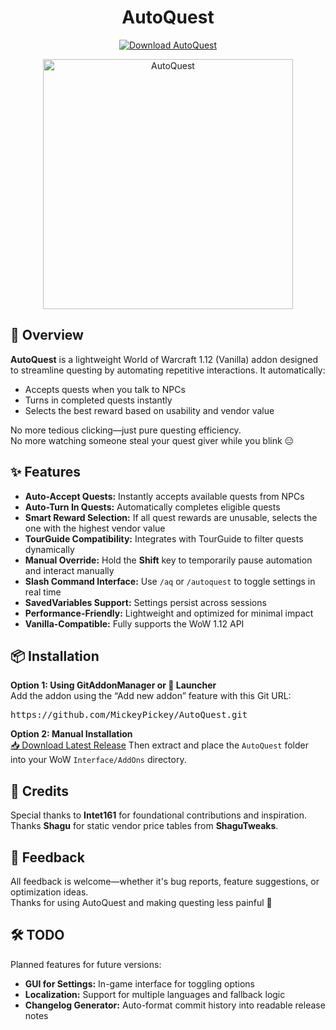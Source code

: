 <h1 align="center">AutoQuest</h1>

<div align="center">
  <a href="https://github.com/MickeyPickey/AutoQuest/releases/latest">
    <img src="https://img.shields.io/github/v/release/MickeyPickey/AutoQuest?label=Download" alt="Download AutoQuest">
  </a>
</div>

<p align="center">
  <img src="./AutoQuest.png" alt="AutoQuest" width="400">
</p>

## 🧭 Overview
**AutoQuest** is a lightweight World of Warcraft 1.12 (Vanilla) addon designed to streamline questing by automating repetitive interactions. It automatically:
- Accepts quests when you talk to NPCs  
- Turns in completed quests instantly  
- Selects the best reward based on usability and vendor value  

No more tedious clicking—just pure questing efficiency.  
No more watching someone steal your quest giver while you blink 😑

## ✨ Features
- **Auto-Accept Quests:** Instantly accepts available quests from NPCs  
- **Auto-Turn In Quests:** Automatically completes eligible quests  
- **Smart Reward Selection:** If all quest rewards are unusable, selects the one with the highest vendor value  
- **TourGuide Compatibility:** Integrates with TourGuide to filter quests dynamically  
- **Manual Override:** Hold the **Shift** key to temporarily pause automation and interact manually  
- **Slash Command Interface:** Use `/aq` or `/autoquest` to toggle settings in real time  
- **SavedVariables Support:** Settings persist across sessions  
- **Performance-Friendly:** Lightweight and optimized for minimal impact  
- **Vanilla-Compatible:** Fully supports the WoW 1.12 API  

## 📦 Installation
**Option 1: Using GitAddonManager or 🐢 Launcher**  
Add the addon using the “Add new addon” feature with this Git URL:  
<pre>https://github.com/MickeyPickey/AutoQuest.git</pre>

**Option 2: Manual Installation**  
[📥 Download Latest Release](https://github.com/MickeyPickey/AutoQuest/releases/latest)
Then extract and place the `AutoQuest` folder into your WoW `Interface/AddOns` directory.

## 🙌 Credits
Special thanks to **Intet161** for foundational contributions and inspiration.  
Thanks **Shagu** for static vendor price tables from **ShaguTweaks**.

## 💬 Feedback
All feedback is welcome—whether it's bug reports, feature suggestions, or optimization ideas.  
Thanks for using AutoQuest and making questing less painful 🐢

## 🛠️ TODO
Planned features for future versions:
- **GUI for Settings:** In-game interface for toggling options  
- **Localization:** Support for multiple languages and fallback logic  
- **Changelog Generator:** Auto-format commit history into readable release notes